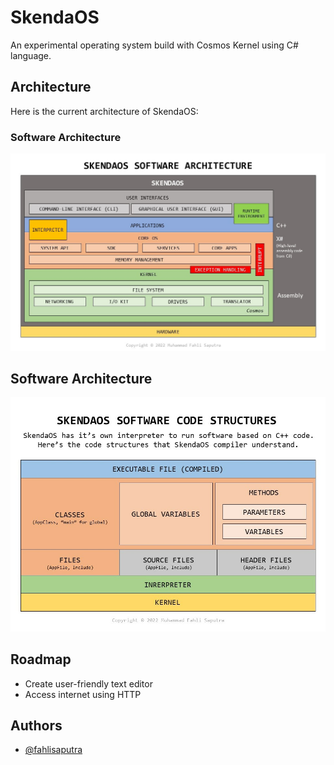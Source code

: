 
# SkendaOS

An experimental operating system build with Cosmos Kernel using C# language.

## Architecture

Here is the current architecture of SkendaOS:

### Software Architecture
![Software Architecture](/Resources/Architecture/Sofrware_Architecture.jpg)

## Software Architecture
![Code Structures](/Resources/Architecture/Code_Structures.jpg)


## Roadmap

- Create user-friendly text editor
- Access internet using HTTP



## Authors

- [@fahlisaputra](https://www.github.com/fahlisaputra)

